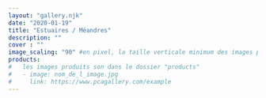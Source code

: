 ```yaml
---
layout: "gallery.njk"
date: "2020-01-19"
title: "Estuaires / Méandres"
description: ""
cover : ""
image_scaling: "90" #en pixel, la taille verticale minimum des images presentes dans la gallery
products:
#   les images produits son dans le dossier "products"
#   - image: nom_de_l_image.jpg
#     link: https://www.pcagallery.com/example
---
```

